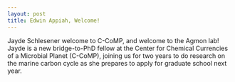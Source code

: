 ```yaml
---
layout: post
title: Edwin Appiah, Welcome!
---
```


Jayde Schlesener welcome to C-CoMP, and welcome to the Agmon lab! Jayde is a new bridge-to-PhD fellow at the Center
for Chemical Currencies of a Microbial Planet (C-CoMP), joining us for two years to do research on the marine carbon 
cycle as she prepares to apply for graduate school next year. 
